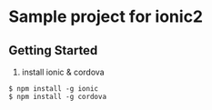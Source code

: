Sample project for ionic2
===

Getting Started
---
1. install ionic & cordova
```
$ npm install -g ionic
$ npm install -g cordova
```
